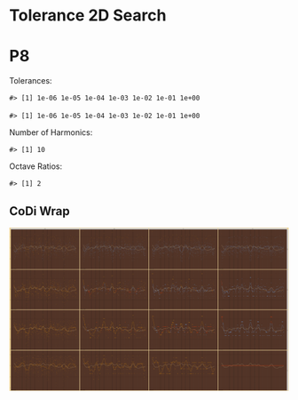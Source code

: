 Tolerance 2D Search
================

# P8

Tolerances:

    #> [1] 1e-06 1e-05 1e-04 1e-03 1e-02 1e-01 1e+00

    #> [1] 1e-06 1e-05 1e-04 1e-03 1e-02 1e-01 1e+00

Number of Harmonics:

    #> [1] 10

Octave Ratios:

    #> [1] 2

## CoDi Wrap

![](../figures/tolerance_2D_search/unnamed-chunk-14-1.png)<!-- -->
